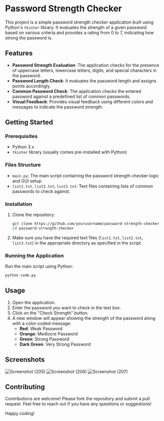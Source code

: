 # Password Strength Checker

This project is a simple password strength checker application built using Python's `tkinter` library. It evaluates the strength of a given password based on various criteria and provides a rating from 0 to 7, indicating how strong the password is.

## Features

- **Password Strength Evaluation**: The application checks for the presence of uppercase letters, lowercase letters, digits, and special characters in the password.
- **Password Length Check**: It evaluates the password length and assigns points accordingly.
- **Common Password Check**: The application checks the entered password against a predefined list of common passwords.
- **Visual Feedback**: Provides visual feedback using different colors and messages to indicate the password strength.

## Getting Started

### Prerequisites

- Python 3.x
- `tkinter` library (usually comes pre-installed with Python)

### Files Structure

- `main.py`: The main script containing the password strength checker logic and GUI setup.
- `list1.txt`, `list2.txt`, `list3.txt`: Text files containing lists of common passwords to check against.

### Installation

1. Clone the repository:
    ```bash
    git clone https://github.com/yourusername/password-strength-checker.git
    cd password-strength-checker
    ```
2. Make sure you have the required text files (`list1.txt`, `list2.txt`, `list3.txt`) in the appropriate directory as specified in the script.

### Running the Application

Run the main script using Python:
```bash
python code.py

```

## Usage

1. Open the application.
2. Enter the password you want to check in the text box.
3. Click on the "Check Strength" button.
4. A new window will appear showing the strength of the password along with a color-coded message:
    - **Red**: Weak Password
    - **Orange**: Mediocre Password
    - **Green**: Strong Password
    - **Dark Green**: Very Strong Password

## Screenshots

![Screenshot (205)](https://github.com/Belard4l/PRODIGY_CS_03/assets/123712274/2dcd9c52-c91e-4d77-b9a6-c897288f2618)
![Screenshot (206)](https://github.com/Belard4l/PRODIGY_CS_03/assets/123712274/b1f0eb1e-64ac-4066-8d13-cd17433db1a0)
![Screenshot (207)](https://github.com/Belard4l/PRODIGY_CS_03/assets/123712274/b7a67f62-1dd5-4ac0-bf07-c69206c0ce23)

## Contributing

Contributions are welcome! Please fork the repository and submit a pull request.
Feel free to reach out if you have any questions or suggestions!

Happy coding!
